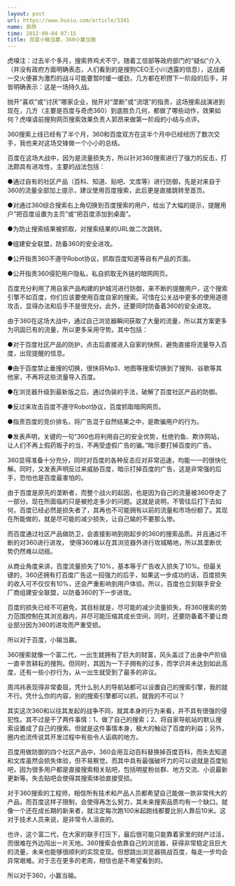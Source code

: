 ```yaml
---
layout: post
url: https://www.huxiu.com/article/3341
name: 郭昂
time: 2012-09-04 07:15
title: 百度小输当赢，360小赢当输
---
```

虎嗅注：过去半个多月，搜索界鸡犬不宁。随着工信部等政府部门的“疑似”介入（并没有政府方面明确表态，人们看到的是搜狗CEO王小川透露的信息），这战甫一交火便甚为激烈的战斗可能要暂时缓一缓劲，几方都在积攒下一阶段的后手，并皆明确表示：这是一场持久战。

抛开“喜欢”或“讨厌”哪家企业，抛开对“垄断”或“流氓”的指责，这场搜索战演进到现在，几方（主要是百度与奇虎360）到底胜负几何，都做了哪些动作，效果如何？虎嗅请前搜狗网页搜索效果负责人郭昂来做第一阶段的小结与点评。

360搜索上线已经有了半个月，360和百度双方在这半个月中已经经历了数次交手，我也来对这场交锋做一个小小的总结。

百度在这场大战中，因为是流量损失方，所以针对360搜索进行了强力的反击，打法颇具有进攻性，主要的战法包括：

●通过自有的社区产品（百科、知道、贴吧、文库等）进行防御，先是对来自于360的流量全部加上提示，建议使用百度搜索，此后更是直接跳转至首页。

●对通过360综合搜索右上角切换到百度搜索的用户，给出了大幅的提示，提醒用户“把百度设置为主页”或“把百度添加到桌面”。

●为防止搜索结果被抓取，对搜索结果的URL做二次跳转。

●组建安全联盟，防备360的安全进攻。

●公开指责360不遵守Robot协议，抓取百度知道等自有产品的页面。

●公开指责360侵犯用户隐私，私自抓取无外链的暗网网页。

百度充分利用了用自家产品构建的护城河进行防御，来不断的提醒用户，这个搜索引擎不如百度，你们应该要使用百度自家的搜索。可惜在公关战中更多的使用道德攻击，显得办法和后手不是很充分。此外，还要同时防备着360的安全进攻。

由于360在这场大战中，通过自己浏览器瞬间获取了大量的流量，所以其方案更多为巩固已有的流量，所以更多采用守势。其中包括：

●对于百度社区产品的防护，点击后直接进入自家的快照，避免直接将流量导入百度，出现提醒的信息。

●由于百度禁止垂搜的切换，很快将Mp3、地图等搜索切换到了搜狗、谷歌等其他家，不再将这些流量导入百度。

●在浏览器升级到最新版之后，通过伪装的手法，破解了百度社区产品的防御。

●反过来攻击百度不遵守Robot协议，百度抓取暗网网页。

●指责百度的竞价排名，将广告混于自然结果之中，是欺骗用户的行为。

●发表声明，关键的一句“360也将利用自己的安全优势，杜绝钓鱼、欺诈网站，让人们不再上假药贩子的当，不再受虚假广告的骗。”暗示要打掉百度的广告。

360显得准备十分充分，同时对百度的各种反击应对非常迅速，均能一一的很快化解。同时，又发表声明反过来威胁百度，暗示打掉百度的广告，这是非常强的后手，恐怕也是百度最害怕的。

由于百度是原先的垄断者，而整个战火的起因，也是因为自己的流量被360夺走了一部分。现在所面临的只是被抢走多少的问题。这就是说明，不管往后打下去如何，百度已经必然是损失者了，其再也不可能拥有以前的流量和市场份额了。其现在所能做的，就是尽可能的减少损失，让自己输的不要那么惨。

而百度通过社区产品做防卫，会直接影响到刚起步的360的搜索品质。并且通过不断的对360进行进攻， 使得360难以在其浏览器外进行攻城略地，所以其垄断优势仍然难以动摇。

从商业角度来讲，百度流量损失了10%，基本等于广告收入损失了10%。但最关键的，360还拥有打百度广告这一招强力的后手，如果这一步成功的话，百度损失的收入可不仅仅有10%，还会严重影响到用户体验。所以，百度也立刻联手安全厂商组建安全联盟，以防备360的下一步进攻。

百度的损失已经不可避免，其目标就是，尽可能的减少流量损失，将360搜索的势力范围控制在其浏览器内，并尽可能压缩其成长空间，同时，还要防备着不要让商业部分因为360的进攻而严重受损。

所以对于百度，小输当赢。

360搜索就像一个富二代，一出生就拥有了巨大的财富，风头盖过了出身中产阶级一直辛苦耕耘的搜狗。但同时，其因为一下子拥有的过多，而学识并未达到如此高度，还有一些小抄行为，从一出生就受到了最多的非议。

周鸿祎表现得非常委屈，凭什么别人的导航站都可以设置自己的搜索引擎，我的就不行。凭什么你的内容，别的搜索引擎都可以抓，就我的不可以？

其实这次360和以往其发起的战争不同，就其本身的行为来看，并不具有很强的侵犯性。其不过是干了两件事情：1、做了自己的搜索；2、将自家导航站的默认搜索设置成了自己的搜索。但就是这件事情本身，极大的触动了百度的利益；另外，圈内也流传说其开发过程中有些令人诟病的地方。

百度用做防御的四个社区产品中，360会用互动百科替换掉百度百科，而失去知道和文库虽然会损失体验，但不易察觉。而其中具有最强破坏力的可以说就是百度贴吧，因为很多用户都是直接搜索相关贴吧，包括明星粉丝群、地方交流、小说最新更新等。失去贴吧会使得其搜索体验直接受损。

对于360搜索的工程师，相信所有技术和产品人员都希望自己能做一款非常伟大的产品，而百度这样子限制，会使得再怎么努力，其未来搜索品质均有一个缺口。就像一个还在成长期的新来者，就注定每次跑100米起跑线都要比别人靠后10米。这对于技术人员来说，是非常令人沮丧的。

也许，这个富二代，在大家的联手打压下，最后很可能只能靠着家里的财产过活，而很难在外边闯出一片天地。360搜索会依靠自己的浏览器，获得非常稳定且巨大的流量，未来也能够很顺利的实现变现。但想跳出浏览器挑战百度，每走一步均会异常艰难。对于志在更多的老周，相信也是不希望看到的。

所以对于360，小赢当输。

